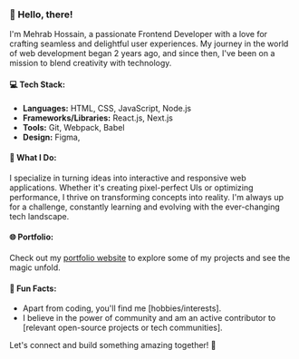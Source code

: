 ### 👋 Hello, there!

I'm Mehrab Hossain, a passionate Frontend Developer with a love for crafting seamless and delightful user experiences. My journey in the world of web development began 2 years ago, and since then, I've been on a mission to blend creativity with technology.

#### 💻 Tech Stack:
- **Languages:** HTML, CSS, JavaScript, Node.js
- **Frameworks/Libraries:** React.js, Next.js
- **Tools:** Git, Webpack, Babel
- **Design:** Figma, 

#### 🚀 What I Do:
I specialize in turning ideas into interactive and responsive web applications. Whether it's creating pixel-perfect UIs or optimizing performance, I thrive on transforming concepts into reality. I'm always up for a challenge, constantly learning and evolving with the ever-changing tech landscape.

#### 🌐 Portfolio:
Check out my [portfolio website]([yourportfolio.com](https://jade-gnome-9c58c9.netlify.app/)) to explore some of my projects and see the magic unfold.

#### 🌈 Fun Facts:
- Apart from coding, you'll find me [hobbies/interests].
- I believe in the power of community and am an active contributor to [relevant open-source projects or tech communities].

Let's connect and build something amazing together! 🚀
